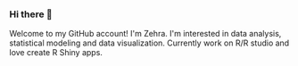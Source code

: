 ### Hi there 👋

Welcome to my GitHub account!
I'm Zehra. 
I'm interested in data analysis, statistical modeling and data visualization. 
Currently work on R/R studio and love create R Shiny apps.

